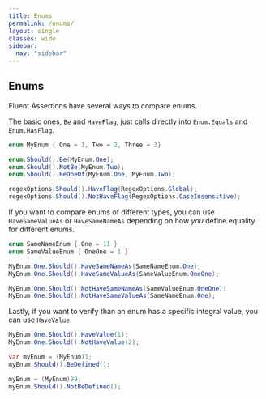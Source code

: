 ```yaml
---
title: Enums
permalink: /enums/
layout: single
classes: wide
sidebar:
  nav: "sidebar"
---
```


## Enums

Fluent Assertions have several ways to compare enums.

The basic ones, `Be` and `HaveFlag`, just calls directly into `Enum.Equals` and `Enum.HasFlag`.

```csharp
enum MyEnum { One = 1, Two = 2, Three = 3}

enum.Should().Be(MyEnum.One);
enum.Should().NotBe(MyEnum.Two);
enum.Should().BeOneOf(MyEnum.One, MyEnum.Two);

regexOptions.Should().HaveFlag(RegexOptions.Global);
regexOptions.Should().NotHaveFlag(RegexOptions.CaseInsensitive);
```

If you want to compare enums of different types, you can use `HaveSameValueAs` or `HaveSameNameAs` depending on how _you_ define equality for different enums.

```csharp
enum SameNameEnum { One = 11 }
enum SameValueEnum { OneOne = 1 }

MyEnum.One.Should().HaveSameNameAs(SameNameEnum.One);
MyEnum.One.Should().HaveSameValueAs(SameValueEnum.OneOne);

MyEnum.One.Should().NotHaveSameNameAs(SameValueEnum.OneOne);
MyEnum.One.Should().NotHaveSameValueAs(SameNameEnum.One);
```

Lastly, if you want to verify than an enum has a specific integral value, you can use `HaveValue`.

```csharp
MyEnum.One.Should().HaveValue(1);
MyEnum.One.Should().NotHaveValue(2);
```

```csharp
var myEnum = (MyEnum)1;
myEnum.Should().BeDefined();

myEnum = (MyEnum)99;
myEnum.Should().NotBeDefined();
```
